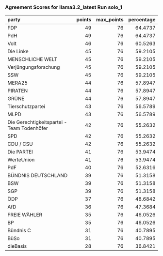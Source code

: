 ### Agreement Scores for llama3.2_latest Run solo_1

| party                                      |   points |   max_points |   percentage |
|:-------------------------------------------|---------:|-------------:|-------------:|
| FDP                                        |       49 |           76 |      64.4737 |
| PdH                                        |       49 |           76 |      64.4737 |
| Volt                                       |       46 |           76 |      60.5263 |
| Die Linke                                  |       45 |           76 |      59.2105 |
| MENSCHLICHE WELT                           |       45 |           76 |      59.2105 |
| Verjüngungsforschung                       |       45 |           76 |      59.2105 |
| SSW                                        |       45 |           76 |      59.2105 |
| MERA25                                     |       44 |           76 |      57.8947 |
| PIRATEN                                    |       44 |           76 |      57.8947 |
| GRÜNE                                      |       44 |           76 |      57.8947 |
| Tierschutzpartei                           |       43 |           76 |      56.5789 |
| MLPD                                       |       43 |           76 |      56.5789 |
| Die Gerechtigkeitspartei - Team Todenhöfer |       42 |           76 |      55.2632 |
| SPD                                        |       42 |           76 |      55.2632 |
| CDU / CSU                                  |       42 |           76 |      55.2632 |
| Die PARTEI                                 |       41 |           76 |      53.9474 |
| WerteUnion                                 |       41 |           76 |      53.9474 |
| PdF                                        |       40 |           76 |      52.6316 |
| BÜNDNIS DEUTSCHLAND                        |       39 |           76 |      51.3158 |
| BSW                                        |       39 |           76 |      51.3158 |
| SGP                                        |       39 |           76 |      51.3158 |
| ÖDP                                        |       37 |           76 |      48.6842 |
| AfD                                        |       36 |           76 |      47.3684 |
| FREIE WÄHLER                               |       35 |           76 |      46.0526 |
| BP                                         |       35 |           76 |      46.0526 |
| Bündnis C                                  |       31 |           76 |      40.7895 |
| BüSo                                       |       31 |           76 |      40.7895 |
| dieBasis                                   |       28 |           76 |      36.8421 |